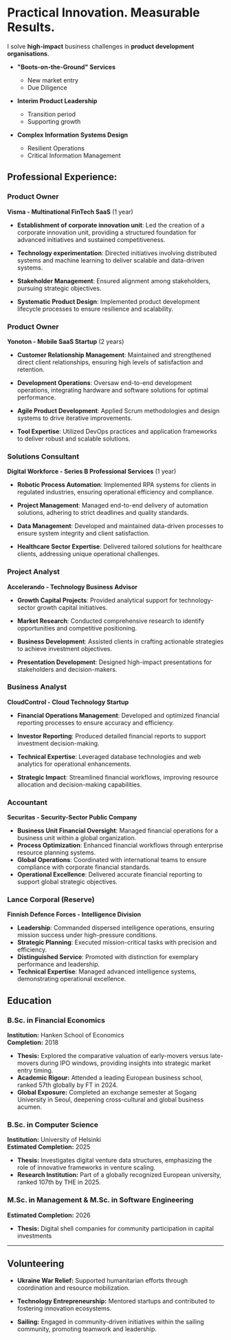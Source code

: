 # Practical Innovation. Measurable Results. 

I solve **high-impact** business challenges in **product development organisations**.

- **"Boots-on-the-Ground" Services**
  - New market entry
  - Due Diligence

- **Interim Product Leadership**
  - Transition period
  - Supporting growth

- **Complex Information Systems Design**
  - Resilient Operations
  - Critical Information Management

## Professional Experience:

### Product Owner  
**Visma - Multinational FinTech SaaS** (1 year) 

- **Establishment of corporate innovation unit**: Led the creation of a corporate innovation unit, providing a structured foundation for advanced initiatives and sustained competitiveness.
  
- **Technology experimentation**: Directed initiatives involving distributed systems and machine learning to deliver scalable and data-driven systems.

- **Stakeholder Management**: Ensured alignment among stakeholders, pursuing strategic objectives.  

- **Systematic Product Design**: Implemented product development lifecycle processes to ensure resilience and scalability.


### Product Owner  
**Yonoton - Mobile SaaS Startup** (2 years)  

- **Customer Relationship Management**: Maintained and strengthened direct client relationships, ensuring high levels of satisfaction and retention.  

- **Development Operations**: Oversaw end-to-end development operations, integrating hardware and software solutions for optimal performance.  
  
- **Agile Product Development**: Applied Scrum methodologies and design systems to drive iterative improvements.  

- **Tool Expertise**: Utilized DevOps practices and application frameworks to deliver robust and scalable solutions.


### Solutions Consultant  
**Digital Workforce - Series B Professional Services** (1 year)  

- **Robotic Process Automation**: Implemented RPA systems for clients in regulated industries, ensuring operational efficiency and compliance.
  
- **Project Management**: Managed end-to-end delivery of automation solutions, adhering to strict deadlines and quality standards.  

- **Data Management**: Developed and maintained data-driven processes to ensure system integrity and client satisfaction.  

- **Healthcare Sector Expertise**: Delivered tailored solutions for healthcare clients, addressing unique operational challenges.


### Project Analyst  
**Accelerando - Technology Business Advisor**  

- **Growth Capital Projects**: Provided analytical support for technology-sector growth capital initiatives.

- **Market Research**: Conducted comprehensive research to identify opportunities and competitive positioning.  

- **Business Development**: Assisted clients in crafting actionable strategies to achieve investment objectives.  

- **Presentation Development**: Designed high-impact presentations for stakeholders and decision-makers.


### Business Analyst  
**CloudControl - Cloud Technology Startup**  

- **Financial Operations Management**: Developed and optimized financial reporting processes to ensure accuracy and efficiency.  

- **Investor Reporting**: Produced detailed financial reports to support investment decision-making.  

- **Technical Expertise**: Leveraged database technologies and web analytics for operational enhancements.  

- **Strategic Impact**: Streamlined financial workflows, improving resource allocation and decision-making capabilities.


### Accountant  
**Securitas - Security-Sector Public Company**  
- **Business Unit Financial Oversight**: Managed financial operations for a business unit within a global organization.  
- **Process Optimization**: Enhanced financial workflows through enterprise resource planning systems.  
- **Global Operations**: Coordinated with international teams to ensure compliance with corporate financial standards.  
- **Operational Excellence**: Delivered accurate financial reporting to support global strategic objectives.


### Lance Corporal (Reserve)  
**Finnish Defence Forces - Intelligence Division**  
- **Leadership**: Commanded dispersed intelligence operations, ensuring mission success under high-pressure conditions.  
- **Strategic Planning**: Executed mission-critical tasks with precision and efficiency.  
- **Distinguished Service**: Promoted with distinction for exemplary performance and leadership.  
- **Technical Expertise**: Managed advanced intelligence systems, demonstrating operational excellence.  

  


## Education

### B.Sc. in Financial Economics  
**Institution:** Hanken School of Economics  
**Completion:** 2018  

- **Thesis:** Explored the comparative valuation of early-movers versus late-movers during IPO windows, providing insights into strategic market entry timing. 
- **Academic Rigour:** Attended a leading European business school, ranked 57th globally by FT in 2024.  
- **Global Exposure:** Completed an exchange semester at Sogang University in Seoul, deepening cross-cultural and global business acumen.  


### B.Sc. in Computer Science  
**Institution:** University of Helsinki  
**Estimated Completion:** 2025  

- **Thesis:** Investigates digital venture data structures, emphasizing the role of innovative frameworks in venture scaling.  
- **Research Institution:** Part of a globally recognized European university, ranked 107th by THE in 2025.  

### M.Sc. in Management & M.Sc. in Software Engineering  
**Estimated Completion:** 2026  

- **Thesis:** Digital shell companies for community participation in capital investments

---

## Volunteering  

- **Ukraine War Relief:** Supported humanitarian efforts through coordination and resource mobilization.
 
- **Technology Entrepreneurship:** Mentored startups and contributed to fostering innovation ecosystems.  

- **Sailing:** Engaged in community-driven initiatives within the sailing community, promoting teamwork and leadership.  
